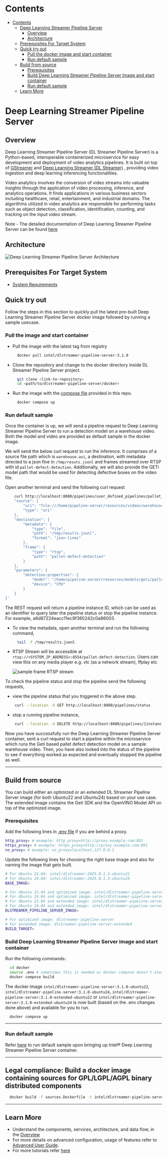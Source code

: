 # Contents

- [Contents](#contents)
  - [Deep Learning Streamer Pipeline Server](#deep-learning-streamer-pipeline-server)
    - [Overview](#overview)
    - [Architecture](#architecture)
  - [Prerequisites For Target System](#prerequisites-for-target-system)
  - [Quick try out ](#quick-try-out)
      - [Pull the docker image and start container](#pull-the-image-and-start-container)
      - [Run default sample](#run-default-sample)
  - [Build from source](#build-from-source)
      - [Prerequisites](#prerequisites)
      - [Build Deep Learning Streamer Pipeline Server Image and start container](#build-image-and-start-container)
      - [Run default sample](#run-default-sample-1)
  - [Learn More](#learn-more)

# Deep Learning Streamer Pipeline Server <a name="deep-learning-streamer-pipeline-server"></a>

## Overview

Deep Learning Streamer Pipeline Server (DL Streamer Pipeline Server) is a Python-based, interoperable containerized microservice for easy development and deployment of video analytics pipelines. It is built on top of [GStreamer](https://gstreamer.freedesktop.org/documentation/) and [Deep Learning Streamer (DL Streamer)](https://dlstreamer.github.io/) , providing video ingestion and deep learning inferencing functionalities.

Video analytics involves the conversion of video streams into valuable insights through the application of video processing, inference, and analytics operations. It finds applications in various business sectors including healthcare, retail, entertainment, and industrial domains. The algorithms utilized in video analytics are responsible for performing tasks such as object detection, classification, identification, counting, and tracking on the input video stream.


Note - The detailed documentation of Deep Learning Streamer Pipeline Server can be found [here](https://docs.openedgeplatform.intel.com/edge-ai-libraries/dlstreamer-pipeline-server/main/user-guide/Overview.html)

## Architecture

![Deep Learning Streamer Pipeline Server Architecture](./docs/user-guide/images/dls-pipelineserver-simplified-arch.png)

## Prerequisites For Target System

- [System Requirements](./docs/user-guide/system-requirements.md)

## Quick try out

Follow the steps in this section to quickly pull the latest pre-built Deep Learning Streamer Pipeline Server docker image followed by running a sample usecase. 

### Pull the image and start container

- Pull the image with the latest tag from registry

   ```sh
     docker pull intel/dlstreamer-pipeline-server:3.1.0
   ```

- Clone the repository and change to the docker directory inside DL Streamer Pipeline Server project.

  ```sh
    git clone <link-to-repository>
    cd <path/to/dlstreamer-pipeline-server/docker>
  ```

- Run the image with the [compose file](./docker/docker-compose.yml) provided in this repo.

   ```sh
     docker compose up
   ```

### Run default sample

Once the container is up, we will send a pipeline request to Deep Learning Streamer Pipeline Server to run a detection model on a warehouse video. Both the model and video are provided as default sample in the docker image.

We will send the below curl request to run the inference.
It comprises of a source file path which is `warehouse.avi`, a destination, with metadata directed to a json fine in `/tmp/resuts.jsonl` and frames streamed over RTSP with id `pallet-defect-detection`. Additionally, we will also provide the GETi model path that would be used for detecting defective boxes on the video file.

Open another terminal and send the following curl request
``` sh
    curl http://localhost:8080/pipelines/user_defined_pipelines/pallet_defect_detection -X POST -H 'Content-Type: application/json' -d '{
    "source": {
        "uri": "file:///home/pipeline-server/resources/videos/warehouse.avi",
        "type": "uri"
    },
    "destination": {
        "metadata": {
            "type": "file",
            "path": "/tmp/results.jsonl",
            "format": "json-lines"
        },
        "frame": {
            "type": "rtsp",
            "path": "pallet-defect-detection"
        }
    },
    "parameters": {
        "detection-properties": {
            "model": "/home/pipeline-server/resources/models/geti/pallet_defect_detection/deployment/Detection/model/model.xml",
            "device": "CPU"
        }
    }
}'
```

The REST request will return a pipeline instance ID, which can be used as an identifier to query later the pipeline status or stop the pipeline instance. For example, a6d67224eacc11ec9f360242c0a86003.

- To view the metadata, open another terminal and run the following command,
  ```sh
    tail -f /tmp/results.jsonl
  ```

- RTSP Stream will be accessible at `rtsp://<SYSTEM_IP_ADDRESS>:8554/pallet-defect-detection`.  Users can view this on any media player e.g. vlc (as a network stream), ffplay etc 

  ![sample frame RTSP stream](./docs/user-guide/images/sample-pallet-defect-detection.png)

To check the pipeline status and stop the pipeline send the following requests,

 - view the pipeline status that you triggered in the above step.
   ```sh
    curl --location -X GET http://localhost:8080/pipelines/status
   ```

 - stop a running pipeline instance, 
   ```sh
    curl --location -X DELETE http://localhost:8080/pipelines/{instance_id}
   ```

Now you have successfully run the Deep Learning Streamer Pipeline Server container, sent a curl request to start a pipeline within the microservice which runs the Geti based pallet defect detection model on a sample warehouse video. Then, you have also looked into the status of the pipeline to see if everything worked as expected and eventually stopped the pipeline as well.

---
## Build from source 

You can build either an optimized or an extended DL Streamer Pipeline Server image (for both Ubuntu22 and Ubuntu24) based on your use case. The extended image contains the Geti SDK and the OpenVINO Model API on top of the optimized image.

### Prerequisites
Add the following lines in [.env file](./docker/.env) if you are behind a proxy.

  ``` sh
  http_proxy= # example: http_proxy=http://proxy.example.com:891
  https_proxy= # example: https_proxy=http://proxy.example.com:891
  no_proxy= # example: no_proxy=localhost,127.0.0.1
  ```

Update the following lines for choosing the right base image and also for naming the image that gets built.

  ``` sh
  # For Ubuntu 22.04: intel/dlstreamer:2025.0.1.3-ubuntu22
  # For Ubuntu 24.04: intel/dlstreamer:2025.0.1.3-ubuntu24
  BASE_IMAGE=

  # For Ubuntu 22.04 and optimized image: intel/dlstreamer-pipeline-server:3.1.0-ubuntu22
  # For Ubuntu 24.04 and optimized image: intel/dlstreamer-pipeline-server:3.1.0-ubuntu24
  # For Ubuntu 22.04 and extended image: intel/dlstreamer-pipeline-server:3.1.0-extended-ubuntu22
  # For Ubuntu 24.04 and extended image: intel/dlstreamer-pipeline-server:3.1.0-extended-ubuntu24
  DLSTREAMER_PIPELINE_SERVER_IMAGE=

  # For optimized image: dlstreamer-pipeline-server
  # For extended image: dlstreamer-pipeline-server-extended
  BUILD_TARGET=
  ```

### Build Deep Learning Streamer Pipeline Server image and start container <a name="build-image-and-start-container"></a>

Run the following commands:

   ```sh
     cd docker
     source .env # sometimes this is needed as docker compose doesn't always pick up the necessary env variables
     docker compose build
   ```
   
   The docker image `intel/dlstreamer-pipeline-server:3.1.0-ubuntu22`, `intel/dlstreamer-pipeline-server:3.1.0-ubuntu24`, `intel/dlstreamer-pipeline-server:3.1.0-extended-ubuntu22` or `intel/dlstreamer-pipeline-server:3.1.0-extended-ubuntu24` is now built (based on the .env changes done above) and available for you to run.
   
   ```sh
     docker compose up
   ```

---
### Run default sample
Refer [here](https://docs.openedgeplatform.intel.com/edge-ai-libraries/dlstreamer-pipeline-server/main/user-guide/get-started.html) to run default sample upon bringing up Intel® Deep Learning Streamer Pipeline Server container.

---
## Legal compliance: Build a docker image containing sources for GPL/LGPL/AGPL binary distributed components

  ```sh
    docker build -f sources.Dockerfile -t intel/dlstreamer-pipeline-server:3.1.0-sources .
  ```
---

## Learn More

-   Understand the components, services, architecture, and data flow, in the [Overview](https://docs.openedgeplatform.intel.com/edge-ai-libraries/dlstreamer-pipeline-server/main/user-guide/Overview.html)
-   For more details on advanced configuration, usage of features refer to [Advanced User Guide](https://docs.openedgeplatform.intel.com/edge-ai-libraries/dlstreamer-pipeline-server/main/user-guide/advanced-guide/Overview.html). 
-   For more tutorials refer [here](https://docs.openedgeplatform.intel.com/edge-ai-libraries/dlstreamer-pipeline-server/main/user-guide/get-started.html)
